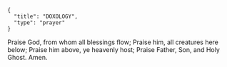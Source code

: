 ```
{
  "title": "DOXOLOGY",
  "type": "prayer"
}
```

Praise God, from whom all
blessings flow;
Praise him,
all creatures here below;
Praise him above,
ye heavenly host;
Praise Father, Son,
and Holy Ghost. Amen.
